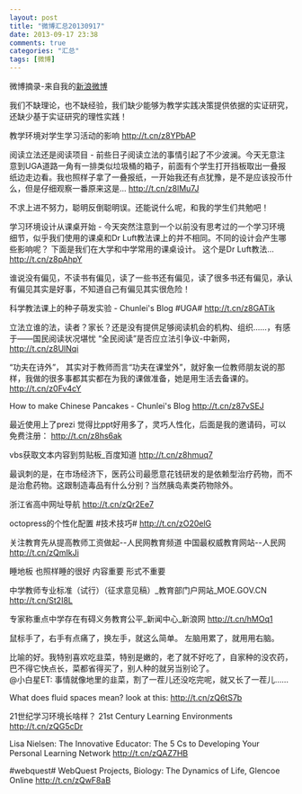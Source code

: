 ```yaml
---
layout: post
title: "微博汇总20130917"
date: 2013-09-17 23:38
comments: true
categories: "汇总"
tags: [微博]
---
```

微博摘录-来自我的[新浪微博](http://www.weibo.com/1692535814/)  

我们不缺理论，也不缺经验，我们缺少能够为教学实践决策提供依据的实证研究，还缺少基于实证研究的理性实践！   

教学环境对学生学习活动的影响 http://t.cn/z8YPbAP  

阅读立法还是阅读项目 - 前些日子阅读立法的事情引起了不少波澜。今天无意注意到UGA道路一角有一排类似垃圾桶的箱子，前面有个学生打开挡板取出一叠报纸边走边看。我也照样子拿了一叠报纸，一开始我还有点犹豫，是不是应该投币什么，但是仔细观察一番原来这是... http://t.cn/z8lMu7J  

不求上进不努力，聪明反倒聪明误。还能说什么呢，和我的学生们共勉吧！  

学习环境设计从课桌开始 - 今天突然注意到一个以前没有思考过的一个学习环境细节，似乎我们使用的课桌和Dr Luft教法课上的并不相同。不同的设计会产生哪些影响呢？ 下面是我们在大学和中学常用的课桌设计。 这个是Dr Luft教法... http://t.cn/z8pAhpY

谁说没有偏见，不读书有偏见，读了一些书还有偏见，读了很多书还有偏见，承认有偏见其实是好事，不知道自己有偏见其实很危险！   

科学教法课上的种子萌发实验 - Chunlei's Blog #UGA# http://t.cn/z8GATik  

立法立谁的法，读者？家长？还是没有提供足够阅读机会的机构、组织……，有感于——国民阅读状况堪忧 “全民阅读”是否应立法引争议-中新网， http://t.cn/z8UlNqi  

“功夫在诗外”， 其实对于教师而言“功夫在课堂外”，就好象一位教师朋友说的那样，我做的很多事都其实都在为我的课做准备，她是用生活去备课的。 http://t.cn/z0Fv4cY  

How to make Chinese Pancakes - Chunlei's Blog http://t.cn/z87vSEJ  

最近使用上了prezi 觉得比ppt好用多了，灵巧人性化，后面是我的邀请码，可以免费注册： http://t.cn/z8hs6ak  

vbs获取文本内容到剪贴板_百度知道 http://t.cn/z8hmuq7  

最讽刺的是，在市场经济下，医药公司最愿意花钱研发的是依赖型治疗药物，而不是治愈药物。这跟制造毒品有什么分别？当然胰岛素类药物除外。   

浙江省高中网址导航 http://t.cn/zQr2Ee7  

octopress的个性化配置 #技术技巧# http://t.cn/zO20elG  

关注教育先从提高教师工资做起--人民网教育频道 中国最权威教育网站--人民网 http://t.cn/zQmIkJi  

睡地板 也照样睡的很好 内容重要 形式不重要   

中学教师专业标准（试行）（征求意见稿）_教育部门户网站_MOE.GOV.CN http://t.cn/St2I8L  

专家称重点中学存在有碍义务教育公平_新闻中心_新浪网 http://t.cn/hMOq1  

鼠标手了，右手有点痛了，换左手，就这么简单。 左脑用累了，就用用右脑。   

 比喻的好。我特别喜欢吃韭菜，特别是嫩的，老了就不好吃了，自家种的没农药，巴不得它快点长，菜都省得买了，别人种的就另当别论了。  
@小白星ET: 事情就像地里的韭菜，割了一茬儿还没吃完呢，就又长了一茬儿……  

What does fluid spaces mean? look at this: http://t.cn/zQ6tS7b  

21世纪学习环境长啥样？ 21st Century Learning Environments http://t.cn/zQG5cDr  

Lisa Nielsen: The Innovative Educator: The 5 Cs to Developing Your Personal Learning Network http://t.cn/zQAZ7HB  

 #webquest# WebQuest Projects, Biology: The Dynamics of Life, Glencoe Online http://t.cn/zQwF8aB   